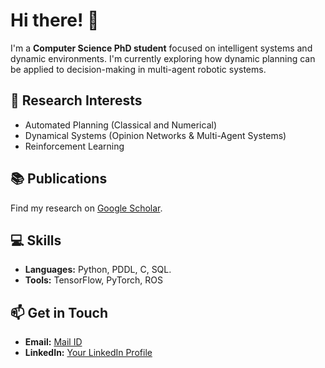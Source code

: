 # Hi there! 👋

I'm a **Computer Science PhD student** focused on intelligent systems and dynamic environments. I'm currently exploring how dynamic planning can be applied to decision-making in multi-agent robotic systems.

## 🔬 Research Interests

- Automated Planning (Classical and Numerical)
- Dynamical Systems (Opinion Networks & Multi-Agent Systems)
- Reinforcement Learning

## 📚 Publications

Find my research on [Google Scholar](https://scholar.google.com/citations?user=4jmlBaYAAAAJ&hl=en).

## 💻 Skills

- **Languages:** Python, PDDL, C, SQL.
- **Tools:** TensorFlow, PyTorch, ROS

## 📫 Get in Touch

- **Email:** [Mail ID](mailto:muppasanibharath.18@gmail.com)
- **LinkedIn:** [Your LinkedIn Profile](https://www.linkedin.com/in/bharath-9798/)
